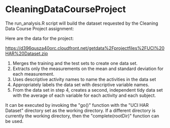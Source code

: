 CleaningDataCourseProject
=========================

The run_analysis.R script will build the dataset requested by the Cleaning Data Course Project assignment:

Here are the data for the project: 

https://d396qusza40orc.cloudfront.net/getdata%2Fprojectfiles%2FUCI%20HAR%20Dataset.zip 

1) Merges the training and the test sets to create one data set.
2) Extracts only the measurements on the mean and standard deviation for each measurement. 
3) Uses descriptive activity names to name the activities in the data set
4) Appropriately labels the data set with descriptive variable names. 
5) From the data set in step 4, creates a second, independent tidy data set with the average of each variable for each activity and each subject.

It can be executed by invoking the "go()" function with the "UCI HAR Dataset" directory set as the working directory.  If a different directory is currently the working directory, then the "complete(rootDir)" function can be used.